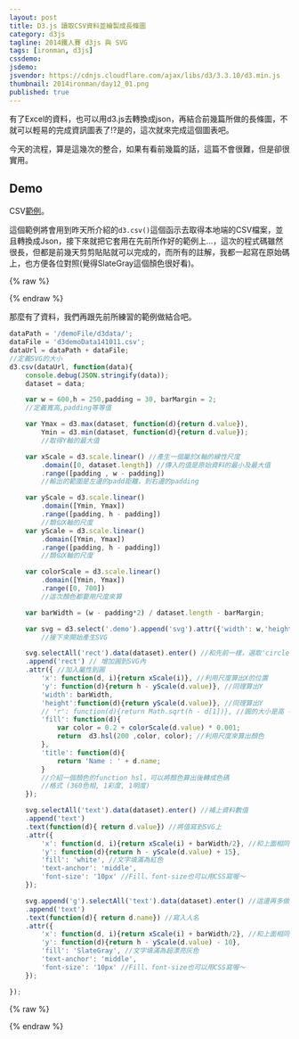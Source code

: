 ```yaml
---
layout: post
title: D3.js 讀取CSV資料並繪製成長條圖
category: d3js
tagline: 2014鐵人賽 d3js 與 SVG
tags: [ironman, d3js]
cssdemo:
jsdemo:
jsvendor: https://cdnjs.cloudflare.com/ajax/libs/d3/3.3.10/d3.min.js
thumbnail: 2014ironman/day12_01.png
published: true
---
```


有了Excel的資料，也可以用d3.js去轉換成json，再結合前幾篇所做的長條圖，不就可以輕易的完成資訊圖表了!?是的，這次就來完成這個圖表吧。

<!-- more -->

今天的流程，算是這幾次的整合，如果有看前幾篇的話，這篇不會很難，但是卻很實用。

## Demo

CSV[範例](/demoFile/d3data/d3demoData141011.csv)。

這個範例將會用到昨天所介紹的`d3.csv()`這個函示去取得本地端的CSV檔案，並且轉換成Json，接下來就把它套用在先前所作好的範例上...，這次的程式碼雖然很長，但都是前幾天剪剪貼貼就可以完成的，而所有的註解，我都一起寫在原始碼上，也方便各位對照(覺得SlateGray這個顏色很好看)。

{% raw %}
<div class="demo">

</div>
{% endraw %}

那麼有了資料，我們再跟先前所練習的範例做結合吧。

```javascript
dataPath = '/demoFile/d3data/';
dataFile = 'd3demoData141011.csv';
dataUrl = dataPath + dataFile;
//定義SVG的大小
d3.csv(dataUrl, function(data){
	console.debug(JSON.stringify(data));
	dataset = data;

	var w = 600,h = 250,padding = 30, barMargin = 2;
	//定義寬高,padding等等值

	var Ymax = d3.max(dataset, function(d){return d.value}),
		Ymin = d3.min(dataset, function(d){return d.value});
		//取得Y軸的最大值

	var xScale = d3.scale.linear() //產生一個屬於X軸的線性尺度
		.domain([0, dataset.length]) //傳入的值是原始資料的最小及最大值
		.range([padding , w - padding])
		//輸出的範圍是左邊的padd距離，到右邊的padding

	var yScale = d3.scale.linear()
		.domain([Ymin, Ymax])
		.range([padding, h - padding])
		//類似X軸的尺度
	var yScale = d3.scale.linear()
		.domain([Ymin, Ymax])
		.range([padding, h - padding])
		//類似X軸的尺度

	var colorScale = d3.scale.linear()
		.domain([Ymin, Ymax])
		.range([0, 700])
		//這次顏色都要用尺度來算

	var barWidth = (w - padding*2) / dataset.length - barMargin;

	var svg = d3.select('.demo').append('svg').attr({'width': w,'height': h})
		//接下來開始產生SVG

	svg.selectAll('rect').data(dataset).enter() //和先前一樣，選取'circle'並把資料加入
	.append('rect') // 增加圓到SVG內
	.attr({	//加入屬性到圓
		'x': function(d, i){return xScale(i)}, //利用尺度算出X的位置
		'y': function(d){return h - yScale(d.value)}, //同理算出Y
		'width': barWidth,
		'height':function(d){return yScale(d.value)}, //同理算出Y
		// 'r': function(d){return Math.sqrt(h - d[1])}, //圓的大小是高 - Y值的平方
		'fill': function(d){
			var color = 0.2 + colorScale(d.value) * 0.001;
			return  d3.hsl(200 ,color, color); //利用尺度來算出顏色
		},
		'title': function(d){
			return 'Name : ' + d.name;
		}
		//介紹一個顏色的function hsl，可以將顏色算出後轉成色碼
		//格式 (360色相, 1彩度, 1明度)
	});

	svg.selectAll('text').data(dataset).enter() //補上資料數值
	.append('text')
	.text(function(d){ return d.value}) //將值寫到SVG上
	.attr({
		'x': function(d, i){return xScale(i) + barWidth/2}, //和上面相同，算出X、Y的位置
		'y': function(d){return h - yScale(d.value) + 15},
		'fill': 'white', //文字填滿為紅色
		'text-anchor': 'middle',
		'font-size': '10px' //Fill、font-size也可以用CSS寫喔～
	});

	svg.append('g').selectAll('text').data(dataset).enter() //這邊再多做一個人名顯示的區域
	.append('text')
	.text(function(d){ return d.name}) //寫入人名
	.attr({
		'x': function(d, i){return xScale(i) + barWidth/2}, //和上面相同，算出X、Y的位置
		'y': function(d){return h - yScale(d.value) - 10},
		'fill': 'SlateGray', //文字填滿為超漂亮灰色
		'text-anchor': 'middle',
		'font-size': '10px' //Fill、font-size也可以用CSS寫喔～
	});

});
```

{% raw %}
<script>
dataPath = '/demoFile/d3data/';
dataFile = 'd3demoData141011.csv';
dataUrl = dataPath + dataFile;
//定義SVG的大小
d3.csv(dataUrl, function(data){
	console.debug(JSON.stringify(data));
	dataset = data;

	var w = 600,h = 250,padding = 30, barMargin = 2;
	//定義寬高,padding等等值

	var Ymax = d3.max(dataset, function(d){return d.value}),
		Ymin = d3.min(dataset, function(d){return d.value});
		//取得Y軸的最大值

	var xScale = d3.scale.linear() //產生一個屬於X軸的線性尺度
		.domain([0, dataset.length]) //傳入的值是原始資料的最小及最大值
		.range([padding , w - padding])
		//輸出的範圍是左邊的padd距離，到右邊的padding

	var yScale = d3.scale.linear()
		.domain([Ymin, Ymax])
		.range([padding, h - padding])
		//類似X軸的尺度
	var yScale = d3.scale.linear()
		.domain([Ymin, Ymax])
		.range([padding, h - padding])
		//類似X軸的尺度

	var colorScale = d3.scale.linear()
		.domain([Ymin, Ymax])
		.range([0, 700])
		//這次顏色都要用尺度來算

	var barWidth = (w - padding*2) / dataset.length - barMargin;

	var svg = d3.select('.demo').append('svg').attr({'width': w,'height': h})
		//接下來開始產生SVG

	svg.selectAll('rect').data(dataset).enter() //和先前一樣，選取'circle'並把資料加入
	.append('rect') // 增加圓到SVG內
	.attr({	//加入屬性到圓
		'x': function(d, i){return xScale(i)}, //利用尺度算出X的位置
		'y': function(d){return h - yScale(d.value)}, //同理算出Y
		'width': barWidth,
		'height':function(d){return yScale(d.value)}, //同理算出Y
		// 'r': function(d){return Math.sqrt(h - d[1])}, //圓的大小是高 - Y值的平方
		'fill': function(d){
			var color = 0.2 + colorScale(d.value) * 0.001;
			return  d3.hsl(200 ,color, color); //利用尺度來算出顏色
		},
		'title': function(d){
			return 'Name : ' + d.name;
		}
		//介紹一個顏色的function hsl，可以將顏色算出後轉成色碼
		//格式 (360色相, 1彩度, 1明度)
	});

	svg.selectAll('text').data(dataset).enter() //補上資料數值
	.append('text')
	.text(function(d){ return d.value}) //將值寫到SVG上
	.attr({
		'x': function(d, i){return xScale(i) + barWidth/2}, //和上面相同，算出X、Y的位置
		'y': function(d){return h - yScale(d.value) + 15},
		'fill': 'white', //文字填滿為紅色
		'text-anchor': 'middle',
		'font-size': '10px' //Fill、font-size也可以用CSS寫喔～
	});

	svg.append('g').selectAll('text').data(dataset).enter() //這邊再多做一個人名顯示的區域
	.append('text')
	.text(function(d){ return d.name}) //寫入人名
	.attr({
		'x': function(d, i){return xScale(i) + barWidth/2}, //和上面相同，算出X、Y的位置
		'y': function(d){return h - yScale(d.value) - 10},
		'fill': 'SlateGray', //文字填滿為超漂亮灰色
		'text-anchor': 'middle',
		'font-size': '10px' //Fill、font-size也可以用CSS寫喔～
	});

});

</script>
{% endraw %}

